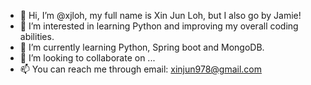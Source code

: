 - 👋 Hi, I’m @xjloh, my full name is Xin Jun Loh, but I also go by Jamie!
- 👀 I’m interested in learning Python and improving my overall coding abilities.
- 🌱 I’m currently learning Python, Spring boot and MongoDB.
- 💞️ I’m looking to collaborate on ...
- 📫 You can reach me through email: xinjun978@gmail.com

<!---
xjloh/xjloh is a ✨ special ✨ repository because its `README.md` (this file) appears on your GitHub profile.
You can click the Preview link to take a look at your changes.
--->
